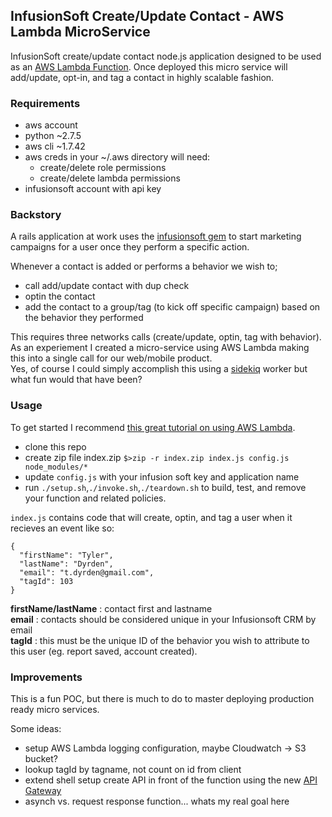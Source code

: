 ## InfusionSoft Create/Update Contact - AWS Lambda MicroService

InfusionSoft create/update contact node.js application designed to be used as an [AWS Lambda Function](https://aws.amazon.com/lambda/). 
Once deployed this micro service will add/update, opt-in, and tag a contact in highly scalable fashion. 

### Requirements

- aws account
- python ~2.7.5
- aws cli ~1.7.42 
- aws creds in your ~/.aws directory will need:
  - create/delete role permissions
  - create/delete lambda permissions
- infusionsoft account with api key

### Backstory
A rails application at work uses the [infusionsoft gem](https://github.com/nateleavitt/infusionsoft) to start marketing campaigns for a user once they perform a specific action. 

Whenever a contact is added or performs a behavior we wish to;
- call add/update contact with dup check
- optin the contact
- add the contact to a group/tag (to kick off specific campaign) based on the behavior they performed

This requires three networks calls (create/update, optin, tag with behavior). 
As an experiement I created a micro-service using AWS Lambda making this into a single call for our web/mobile product.  
Yes, of course I could simply accomplish this using a [sidekiq](https://github.com/mperham/sidekiq) worker but what fun would that have been? 

### Usage
To get started I recommend [this great tutorial on using AWS Lambda](http://docs.aws.amazon.com/lambda/latest/dg/getting-started-custom-events.html). 

- clone this repo
- create zip file index.zip ```$>zip -r index.zip index.js config.js node_modules/*```
- update ```config.js``` with your infusion soft key and application name
- run ```./setup.sh```,```./invoke.sh```,```./teardown.sh``` to build, test, and remove your function and related policies. 

```index.js``` contains code that will create, optin, and tag a user when it recieves an event like so:
```
{
  "firstName": "Tyler",
  "lastName": "Dyrden",
  "email": "t.dyrden@gmail.com",
  "tagId": 103
}
```

**firstName/lastName** : contact first and lastname  
**email** : contacts should be considered unique in your Infusionsoft CRM by email  
**tagId** : this must be the unique ID of the behavior you wish to attribute to this user (eg. report saved, account created). 

### Improvements
This is a fun POC, but there is much to do to master deploying production ready micro services. 

Some ideas:  
- setup AWS Lambda logging configuration, maybe Cloudwatch -> S3 bucket?
- lookup tagId by tagname, not count on id from client
- extend shell setup create API in front of the function using the new [API Gateway](http://aws.amazon.com/documentation/apigateway/)
- asynch vs. request response function... whats my real goal here














